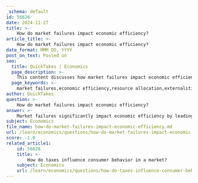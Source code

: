 ```yaml
---
_schema: default
id: 56626
date: 2024-11-27
title: >-
    How do market failures impact economic efficiency?
article_title: >-
    How do market failures impact economic efficiency?
date_format: MMM DD, YYYY
post_on_text: Posted on
seo:
  title: QuickTakes | Economics
  page_description: >-
    This content discusses how market failures impact economic efficiency, focusing on issues like externalities, public goods, monopolies, information asymmetry, and behavioral failures that lead to inefficient resource allocation and the need for government intervention.
  page_keywords: >-
    market failures,economic efficiency,resource allocation,externalities,public goods,monopolies,information asymmetry,behavioral failures,social welfare,government intervention
author: QuickTakes
question: >-
    How do market failures impact economic efficiency?
answer: >-
    Market failures significantly impact economic efficiency by leading to an inefficient allocation of resources in the free market. This inefficiency arises when individual decisions, driven by self-interest, do not align with the overall welfare of society. In essence, while individuals may make rational choices for themselves, these choices can result in sub-optimal outcomes for the group as a whole.\n\nThere are several key aspects of market failures that contribute to this inefficiency:\n\n1. **Externalities**: Market failures often occur due to externalities, which are costs or benefits that affect third parties who are not directly involved in a transaction. For example, negative externalities, such as pollution, can lead to over-consumption and production of harmful goods because the costs are not reflected in the market price. Conversely, positive externalities, like the benefits of education, may result in under-consumption since the full societal benefits are not captured in the price.\n\n2. **Public Goods**: Certain goods and services, known as public goods, are typically not provided efficiently by the market. These goods are non-excludable and non-rivalrous, meaning that individuals cannot be effectively excluded from using them, and one person's use does not diminish another's. Examples include national defense and public parks. The free market often fails to supply these goods adequately, leading to under-provision.\n\n3. **Monopolies**: Market structures that allow for monopolies can also lead to market failures. Monopolies can set higher prices and produce less output than would be the case in a competitive market, resulting in a loss of consumer surplus and overall economic welfare.\n\n4. **Information Asymmetry**: When one party in a transaction has more or better information than the other, it can lead to market failures. For instance, if sellers know more about a product's quality than buyers, it can result in adverse selection, where low-quality goods dominate the market.\n\n5. **Behavioral Failures**: Beyond traditional market failures, behavioral economics highlights how systematic departures from rational decision-making can exacerbate inefficiencies. Individuals may make choices that are not in their best interest or that do not contribute to overall economic efficiency.\n\nIn summary, market failures disrupt the ideal of an efficient market where resources are allocated optimally. They necessitate interventions, such as government regulation or taxation, to correct these inefficiencies and promote a more socially optimal distribution of resources. Without addressing these failures, the market will continue to produce outcomes that are not aligned with the collective welfare of society.
subject: Economics
file_name: how-do-market-failures-impact-economic-efficiency.md
url: /learn/economics/questions/how-do-market-failures-impact-economic-efficiency
score: -1.0
related_article1:
    id: 56628
    title: >-
        How do taxes influence consumer behavior in a market?
    subject: Economics
    url: /learn/economics/questions/how-do-taxes-influence-consumer-behavior-in-a-market
---
```


&nbsp;